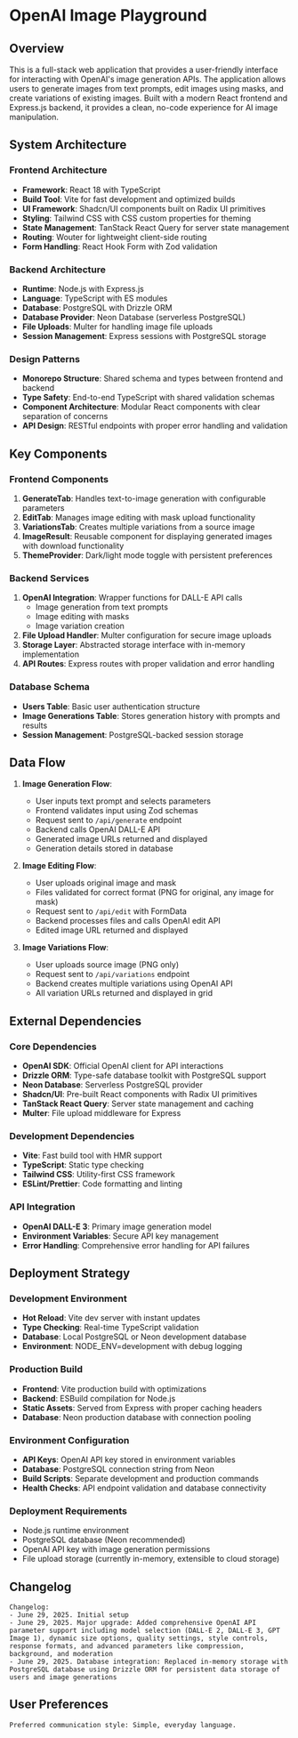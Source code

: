 # OpenAI Image Playground

## Overview

This is a full-stack web application that provides a user-friendly interface for interacting with OpenAI's image generation APIs. The application allows users to generate images from text prompts, edit images using masks, and create variations of existing images. Built with a modern React frontend and Express.js backend, it provides a clean, no-code experience for AI image manipulation.

## System Architecture

### Frontend Architecture
- **Framework**: React 18 with TypeScript
- **Build Tool**: Vite for fast development and optimized builds
- **UI Framework**: Shadcn/UI components built on Radix UI primitives
- **Styling**: Tailwind CSS with CSS custom properties for theming
- **State Management**: TanStack React Query for server state management
- **Routing**: Wouter for lightweight client-side routing
- **Form Handling**: React Hook Form with Zod validation

### Backend Architecture
- **Runtime**: Node.js with Express.js
- **Language**: TypeScript with ES modules
- **Database**: PostgreSQL with Drizzle ORM
- **Database Provider**: Neon Database (serverless PostgreSQL)
- **File Uploads**: Multer for handling image file uploads
- **Session Management**: Express sessions with PostgreSQL storage

### Design Patterns
- **Monorepo Structure**: Shared schema and types between frontend and backend
- **Type Safety**: End-to-end TypeScript with shared validation schemas
- **Component Architecture**: Modular React components with clear separation of concerns
- **API Design**: RESTful endpoints with proper error handling and validation

## Key Components

### Frontend Components
1. **GenerateTab**: Handles text-to-image generation with configurable parameters
2. **EditTab**: Manages image editing with mask upload functionality
3. **VariationsTab**: Creates multiple variations from a source image
4. **ImageResult**: Reusable component for displaying generated images with download functionality
5. **ThemeProvider**: Dark/light mode toggle with persistent preferences

### Backend Services
1. **OpenAI Integration**: Wrapper functions for DALL-E API calls
   - Image generation from text prompts
   - Image editing with masks
   - Image variation creation
2. **File Upload Handler**: Multer configuration for secure image uploads
3. **Storage Layer**: Abstracted storage interface with in-memory implementation
4. **API Routes**: Express routes with proper validation and error handling

### Database Schema
- **Users Table**: Basic user authentication structure
- **Image Generations Table**: Stores generation history with prompts and results
- **Session Management**: PostgreSQL-backed session storage

## Data Flow

1. **Image Generation Flow**:
   - User inputs text prompt and selects parameters
   - Frontend validates input using Zod schemas
   - Request sent to `/api/generate` endpoint
   - Backend calls OpenAI DALL-E API
   - Generated image URLs returned and displayed
   - Generation details stored in database

2. **Image Editing Flow**:
   - User uploads original image and mask
   - Files validated for correct format (PNG for original, any image for mask)
   - Request sent to `/api/edit` with FormData
   - Backend processes files and calls OpenAI edit API
   - Edited image URL returned and displayed

3. **Image Variations Flow**:
   - User uploads source image (PNG only)
   - Request sent to `/api/variations` endpoint
   - Backend creates multiple variations using OpenAI API
   - All variation URLs returned and displayed in grid

## External Dependencies

### Core Dependencies
- **OpenAI SDK**: Official OpenAI client for API interactions
- **Drizzle ORM**: Type-safe database toolkit with PostgreSQL support
- **Neon Database**: Serverless PostgreSQL provider
- **Shadcn/UI**: Pre-built React components with Radix UI primitives
- **TanStack React Query**: Server state management and caching
- **Multer**: File upload middleware for Express

### Development Dependencies
- **Vite**: Fast build tool with HMR support
- **TypeScript**: Static type checking
- **Tailwind CSS**: Utility-first CSS framework
- **ESLint/Prettier**: Code formatting and linting

### API Integration
- **OpenAI DALL-E 3**: Primary image generation model
- **Environment Variables**: Secure API key management
- **Error Handling**: Comprehensive error handling for API failures

## Deployment Strategy

### Development Environment
- **Hot Reload**: Vite dev server with instant updates
- **Type Checking**: Real-time TypeScript validation
- **Database**: Local PostgreSQL or Neon development database
- **Environment**: NODE_ENV=development with debug logging

### Production Build
- **Frontend**: Vite production build with optimizations
- **Backend**: ESBuild compilation for Node.js
- **Static Assets**: Served from Express with proper caching headers
- **Database**: Neon production database with connection pooling

### Environment Configuration
- **API Keys**: OpenAI API key stored in environment variables
- **Database**: PostgreSQL connection string from Neon
- **Build Scripts**: Separate development and production commands
- **Health Checks**: API endpoint validation and database connectivity

### Deployment Requirements
- Node.js runtime environment
- PostgreSQL database (Neon recommended)
- OpenAI API key with image generation permissions
- File upload storage (currently in-memory, extensible to cloud storage)

## Changelog
```
Changelog:
- June 29, 2025. Initial setup
- June 29, 2025. Major upgrade: Added comprehensive OpenAI API parameter support including model selection (DALL-E 2, DALL-E 3, GPT Image 1), dynamic size options, quality settings, style controls, response formats, and advanced parameters like compression, background, and moderation
- June 29, 2025. Database integration: Replaced in-memory storage with PostgreSQL database using Drizzle ORM for persistent data storage of users and image generations
```

## User Preferences
```
Preferred communication style: Simple, everyday language.
```